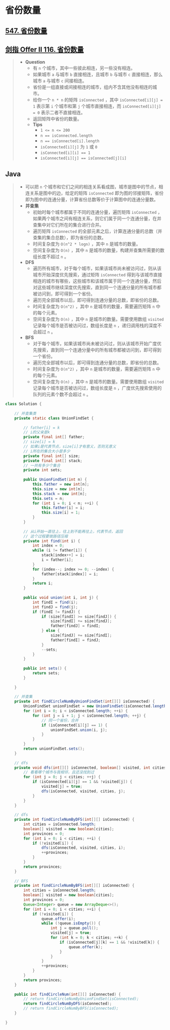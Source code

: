 # 省份数量

## [547. 省份数量](https://leetcode.cn/problems/number-of-provinces/)

## [剑指 Offer II 116. 省份数量](https://leetcode.cn/problems/bLyHh0/)

> - **Question**
>   - 有 `n` 个城市，其中一些彼此相连，另一些没有相连。
>   - 如果城市 `a` 与城市 `b` 直接相连，且城市 `b` 与城市 `c` 直接相连，那么城市 `a` 与城市 `c` 间接相连。
>   - 省份是一组直接或间接相连的城市，组内不含其他没有相连的城市。
>   - 给你一个 `n * n` 的矩阵 `isConnected` ，其中 `isConnected[i][j] = 1` 表示第 `i` 个城市和第 `j` 个城市直接相连，而 `isConnected[i][j] = 0` 表示二者不直接相连。
>   - 返回矩阵中省份的数量。
>   - **Tips**
>     - `1 <= n <= 200`
>     - `n == isConnected.length`
>     - `n == isConnected[i].length`
>     - `isConnected[i][j]` 为 `1` 或 `0`
>     - `isConnected[i][i] == 1`
>     - `isConnected[i][j] == isConnected[j][i]`

## Java

> - 可以把 `n` 个城市和它们之间的相连关系看成图，城市是图中的节点，相连关系是图中的边，给定的矩阵 `isConnected` 即为图的邻接矩阵，省份即为图中的连通分量，计算省份总数等价于计算图中的连通分量数。
> - **并查集**
>   - 初始时每个城市都属于不同的连通分量，遍历矩阵 `isConnected` ，如果两个城市之间有相连关系，则它们属于同一个连通分量，在并查集中对它们所在的集合进行合并。
>   - 遍历矩阵 `isConnected` 的全部元素之后，计算连通分量的总数（并查集的集合总数），即为省份的总数。
>   - 时间复杂度为 `O(n^2 * logn)` ，其中 `n` 是城市的数量。
>   - 空间复杂度为 `O(n)` ，其中 `n` 是城市的数量，构建并查集所需要的数组长度不超过 `n` 。
> - **DFS**
>   - 遍历所有城市，对于每个城市，如果该城市尚未被访问过，则从该城市开始深度优先搜索，通过矩阵 `isConnected` 得到与该城市直接相连的城市有哪些，这些城市和该城市属于同一个连通分量，然后对这些城市继续深度优先搜索，直到同一个连通分量的所有城市都被访问到，即可得到一个省份。
>   - 遍历完全部城市以后，即可得到连通分量的总数，即省份的总数。
>   - 时间复杂度为 `O(n^2)` ，其中 `n` 是城市的数量，需要遍历矩阵 `n` 中的每个元素。
>   - 空间复杂度为 `O(n)` ，其中 `n` 是城市的数量。需要使用数组 `visited` 记录每个城市是否被访问过，数组长度是 `n` ，递归调用栈的深度不会超过 `n` 。
> - **BFS**
>   - 对于每个城市，如果该城市尚未被访问过，则从该城市开始广度优先搜索，直到同一个连通分量中的所有城市都被访问到，即可得到一个省份。
>   - 遍历完全部城市以后，即可得到连通分量的总数，即省份的总数。
>   - 时间复杂度为 `O(n^2)` ，其中 `n` 是城市的数量，需要遍历矩阵 `n` 中的每个元素。
>   - 空间复杂度为 `O(n)` ，其中 `n` 是城市的数量。需要使用数组 `visited` 记录每个城市是否被访问过，数组长度是 `n` ，广度优先搜索使用的队列的元素个数不会超过 `n` 。

```java
class Solution {
    
    // 并查集类
    private static class UnionFindSet {
        
        // father[i] = k
        // i的父亲是k
        private final int[] father;
        // size[i] = k
        // 如果i是代表节点，size[i]才有意义，否则无意义
        // i所在的集合大小是多少
        private final int[] size;
        private final int[] stack;
        // 一共有多少个集合
        private int sets;
        
        public UnionFindSet(int n) {
            this.father = new int[n];
            this.size = new int[n];
            this.stack = new int[n];
            this.sets = n;
            for (int i = 0; i < n; ++i) {
                this.father[i] = i;
                this.size[i] = 1;
            }
        }
        
        // 从i开始一直往上，往上到不能再往上，代表节点，返回
        // 这个过程要做路径压缩
        private int find(int i) {
            int index = 0;
            while (i != father[i]) {
                stack[index++] = i;
                i = father[i];
            }
            for (index--; index >= 0; --index) {
                father[stack[index]] = i;
            }
            return i;
        }
        
        public void union(int i, int j) {
            int findI = find(i);
            int findJ = find(j);
            if (findI != findJ) {
                if (size[findI] >= size[findJ]) {
                    size[findI] += size[findJ];
                    father[findJ] = findI;
                } else {
                    size[findJ] += size[findI];
                    father[findI] = findJ;
                }
                --sets;
            }
        }
        
        public int sets() {
            return sets;
        }
        
    }
    
    // 并查集
    private int findCircleNumByUnionFindSet(int[][] isConnected) {
        UnionFindSet unionFindSet = new UnionFindSet(isConnected.length);
        for (int i = 0; i < isConnected.length; ++i) {
            for (int j = i + 1; j < isConnected.length; ++j) {
                // 同一个省份，合并
                if (isConnected[i][j] == 1) {
                    unionFindSet.union(i, j);
                }
            }
        }
        return unionFindSet.sets();
    }
    
    // dfs
    private void dfs(int[][] isConnected, boolean[] visited, int cities, int i) {
        // 看看哪个城市与我相邻，且还没找到过
        for (int j = 0; j < cities; ++j) {
            if (isConnected[i][j] == 1 && !visited[j]) {
                visited[j] = true;
                dfs(isConnected, visited, cities, j);
            }
        }
    }
    
    // dfs
    private int findCircleNumByDFS(int[][] isConnected) {
        int cities = isConnected.length;
        boolean[] visited = new boolean[cities];
        int provinces = 0;
        for (int i = 0; i < cities; ++i) {
            if (!visited[i]) {
                dfs(isConnected, visited, cities, i);
                ++provinces;
            }
        }
        return provinces;
    }
    
    // BFS
    private int findCircleNumByBFS(int[][] isConnected) {
        int cities = isConnected.length;
        boolean[] visited = new boolean[cities];
        int provinces = 0;
        Queue<Integer> queue = new ArrayDeque<>();
        for (int i = 0; i < cities; ++i) {
            if (!visited[i]) {
                queue.offer(i);
                while (!queue.isEmpty()) {
                    int j = queue.poll();
                    visited[j] = true;
                    for (int k = 0; k < cities; ++k) {
                        if (isConnected[j][k] == 1 && !visited[k]) {
                            queue.offer(k);
                        }
                    }
                }
                ++provinces;
            }
        }
        return provinces;
    }
    
    public int findCircleNum(int[][] isConnected) {
        // return findCircleNumByUnionFindSet(isConnected);
        return findCircleNumByDFS(isConnected);
        // return findCircleNumByBFS(isConnected);
    }
    
}
```
